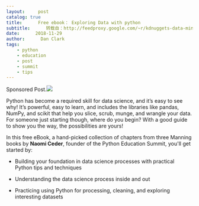 ```yaml
---
layout:     post
catalog: true
title:      Free ebook： Exploring Data with python
subtitle:      转载自：http://feedproxy.google.com/~r/kdnuggets-data-mining-analytics/~3/vSL_170OaEs/manning-ebook-exploring-data-python.html
date:      2018-11-29
author:      Dan Clark
tags:
    - python
    - education
    - post
    - summit
    - tips
---
```


Sponsored Post.![](http://feedproxy.google.com/images/manning-ebook-exploring-data-python-640.jpg)


Python has become a required skill for data science, and it’s easy to see why! It’s powerful, easy to learn, and includes the libraries like pandas, NumPy, and scikit that help you slice, scrub, munge, and wrangle your data. For someone just starting though, where do you begin? With a good guide to show you the way, the possibilities are yours!

In this free eBook, a hand-picked collection of chapters from three Manning books by **Naomi Ceder**, founder of the Python Education Summit, you'll get started by:

- Building your foundation in data science processes with practical Python tips and techniques

- Understanding the data science process inside and out

- Practicing using Python for processing, cleaning, and exploring interesting datasets


